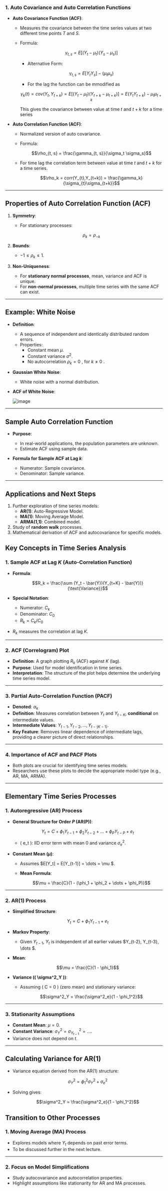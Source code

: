 
### **1. Auto Covariance and Auto Correlation Functions**
- **Auto Covariance Function (ACF)**:
  - Measures the covariance between the time series values at two different time points $T$ and $S$.
  - Formula:  
    
     $$\gamma_{t, s} = E[(Y_t - \mu_t)(Y_s - \mu_s)]$$
  
    - Alternative Form:  
      
     $$\gamma_{t, s} = E[Y_tY_s] - (\mu_t \mu_s)$$

    - For the lag the function can be mmodified as

     $$\gamma_{k}(t) = cov(Y_{t},Y_{t+k}) = E[(Y_t - \mu_t)(Y_{t+k} - \mu_{t+k})]= E(Y_{t}Y_{t+k}) - \mu_t\mu_{t+k}$$

     This gives the covariance between value at time $t$ and $t+k$ for a time series
      

- **Auto Correlation Function (ACF)**:
  - Normalized version of auto covariance.
  - Formula:
    
    $$\rho_{t, s} = \frac{\gamma_{t, s}}{\sigma_t \sigma_s}$$

  - For time lag the correlation term between value at time $t$ and $t+k$ for a time series.
  
    $$\rho_k = corr(Y_{t},Y_{t+k}) = \frac{\gamma_k}{\sigma_{t}\sigma_{t+k}}$$
  

---

## **Properties of Auto Correlation Function (ACF)**
1. **Symmetry**:  
   - For stationary processes:  
     
     $$\rho_k = \rho_{-k}$$
    

2. **Bounds**:  
   - $-1 \leq \rho_k \leq 1$.

3. **Non-Uniqueness**:
   - For **stationary normal processes**, mean, variance and ACF is unique.
   - For **non-normal processes**, multiple time series with the same ACF can exist.

---

## **Example: White Noise**
- **Definition**:
  - A sequence of independent and identically distributed random errors.
  - Properties:
    - Constant mean $\mu$.
    - Constant variance $\sigma^2$.
    - No autocorrelation $\rho_k = 0$ , for $k \neq 0$ .

- **Gaussian White Noise**:
  - White noise with a normal distribution.

- **ACF of White Noise**:
  
  ![image](https://github.com/user-attachments/assets/1c419341-611c-4202-8b55-21633a76a8e2)


---

## **Sample Auto Correlation Function**
- **Purpose**:
  - In real-world applications, the population parameters are unknown.
  - Estimate ACF using sample data.

- **Formula for Sample ACF at Lag $k$**:

  - Numerator: Sample covariance.
  - Denominator: Sample variance.

---

## **Applications and Next Steps**
1. Further exploration of time series models:
   - **AR(1)**: Auto-Regressive Model.
   - **MA(1)**: Moving Average Model.
   - **ARMA(1,1)**: Combined model.
2. Study of **random walk** processes.
3. Mathematical derivation of ACF and autocovariance for specific models.

## Key Concepts in Time Series Analysis

### 1. Sample ACF at Lag $K$ (Auto-Correlation Function)
- **Formula**: 
  
  $$R_k = \frac{\sum (Y_t - \bar{Y})(Y_{t+K} - \bar{Y})}{\text{Variance}}$$
 
- **Special Notation**:
  - Numerator: $C_k$
  - Denominator: $C_0$
  - $R_k = C_k / C_0$
- $R_k$ measures the correlation at lag $K$.

---

### 2. ACF (Correlogram) Plot
- **Definition**: A graph plotting $R_k$ (ACF) against $K$ (lag).
- **Purpose**: Used for model identification in time series.
- **Interpretation**: The structure of the plot helps determine the underlying time series model.

---

### 3. Partial Auto-Correlation Function (PACF)
- **Denoted**: $\alpha_k$
- **Definition**: Measures correlation between $Y_t$ and $Y_{t-K}$, **conditional** on intermediate values.
- **Intermediate Values**: $Y_{t-1}, Y_{t-2}, \dots, Y_{t-(K-1)}$.
- **Key Feature**: Removes linear dependence of intermediate lags, providing a clearer picture of direct relationships.

---

### 4. Importance of ACF and PACF Plots
- Both plots are crucial for identifying time series models.
- Researchers use these plots to decide the appropriate model type (e.g., AR, MA, ARMA).

---

## Elementary Time Series Processes

### 1. Autoregressive (AR) Process
- **General Structure for Order $P$ (AR(P))**:
  
  $$Y_t = C + \phi_1 Y_{t-1} + \phi_2 Y_{t-2} + \dots + \phi_P Y_{t-P} + e_t$$
  
  - \( e_t \): IID error term with mean 0 and variance $\sigma^2_e$.
- **Constant Mean ($\mu$)**:
  - Assumes $E[Y_t] = E[Y_{t-1}] = \dots = \mu $.
  - **Mean Formula**:
    
    $$\mu = \frac{C}{1 - (\phi_1 + \phi_2 + \dots + \phi_P)}$$
   

---

### 2. AR(1) Process
- **Simplified Structure**:

  $$Y_t = C + \phi_1 Y_{t-1} + e_t$$

- **Markov Property**:
  - Given $Y_{t-1}$, $Y_t$ is independent of all earlier values $Y_{t-2}, Y_{t-3}, \dots $.
- **Mean**:

  $$\mu = \frac{C}{1 - \phi_1}$$

- **Variance (\( \sigma^2_Y \))**:
  - Assuming \( C = 0 \) (zero mean) and stationary variance:

    $$\sigma^2_Y = \frac{\sigma^2_e}{1 - \phi_1^2}$$


---

### 3. Stationarity Assumptions
- **Constant Mean**: $\mu = 0$.
- **Constant Variance**: $\sigma^2_Y = \sigma^2_{Y_{t-1}} = \dots$.
- Variance does not depend on $t$.

---

## Calculating Variance for AR(1)
- Variance equation derived from the AR(1) structure:

  $$\sigma^2_Y = \phi_1^2 \sigma^2_Y + \sigma^2_e$$

- Solving gives:

  $$\sigma^2_Y = \frac{\sigma^2_e}{1 - \phi_1^2}$$



## Transition to Other Processes

### 1. Moving Average (MA) Process
- Explores models where  $Y_{t}$ depends on past error terms.
- To be discussed further in the next lecture.

---

### 2. Focus on Model Simplifications
- Study autocovariance and autocorrelation properties.
- Highlight assumptions like stationarity for AR and MA processes.

